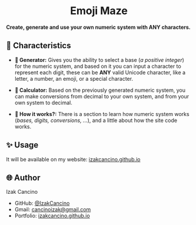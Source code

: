 <h1 align="center" center>Emoji Maze</h1>

**Create, generate and use your own numeric system with ANY characters.**

<!-- *Pending images...* -->

<!-- ## 🎥 Video demo

*Pending...* -->

## 📌 Characteristics

-   **🧬 Generator:** Gives you the ability to select a base (_a positive integer_) for the numeric system, and based on it you can input a character to represent each digit, these can be **ANY** valid Unicode character, like a letter, a number, an emoji, or a special character.

-   **🧮 Calculator:** Based on the previously generated numeric system, you can make conversions from decimal to your own system, and from your own system to decimal.

-   **🧠 How it works?:** There is a section to learn how numeric system works (_bases, digits, conversions, ..._), and a little about how the site code works.

<!-- ## 💻 Technical characteristics

*Pending... * -->

## ✨ Usage

It will be available on my website: [izakcancino.github.io](http://izakcancino.github.io)

<!-- ### Section A

Explain it... -->

## 🌐 Author

Izak Cancino

-   GitHub: [@IzakCancino](https://github.com/IzakCancino)
-   Gmail: cancinoizak@gmail.com
-   Portfolio: [izakcancino.github.io](http://izakcancino.github.io)
